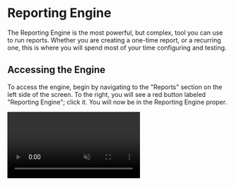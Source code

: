 # Reporting Engine

The Reporting Engine is the most powerful, but complex, tool you can use to run reports. Whether you are creating a one-time report, or a recurring one, this is where you will spend most of your time configuring and testing.  

## Accessing the Engine

To access the engine, begin by navigating to the "Reports" section on the left side of the screen. To the right, you will see a red button labeled "Reporting Engine"; click it. You will now be in the Reporting Engine proper. 

<video style="max-width: 100%" autoplay loop muted>
    <source src="navigate.webm" type="video/webm" />
    It appears your browser does not support HTML5 Video. I would recommend an upgrade. 
</video>